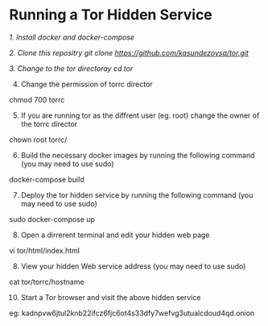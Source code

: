 # Running a Tor Hidden Service

*1. Install docker and docker-compose*

*2. Clone this repositry*
_git clone https://github.com/kasundezoysa/tor.git_

*3. Change to the tor directoray*
_cd tor_

4. Change the permission of torrc director

  chmod 700 torrc

5. If you are running tor as the diffrent user (eg. root) change the owner of the torrc director 

  chown root torrc/

6. Build the necessary docker images by running the following command (you may need to use sudo)

  docker-compose build

7. Deploy the tor hidden service by running the following command (you may need to use sudo)

  sudo docker-compose up

8. Open a dirrerent terminal and edit your hidden web page

  vi tor/html/index.html

8. View your hidden Web service address (you may need to use sudo) 

  cat tor/torrc/hostname

10. Start a Tor browser and visit the above hidden service

  eg: kadnpvw6jtul2knb22ifcz6fjc6ot4s33dfy7wefvg3utualcdoud4qd.onion


